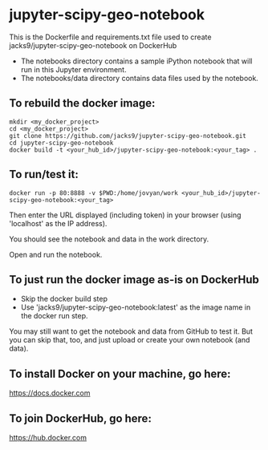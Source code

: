 # jupyter-scipy-geo-notebook

This is the Dockerfile and requirements.txt file used to create jacks9/jupyter-scipy-geo-notebook on DockerHub

* The notebooks directory contains a sample iPython notebook that will run in this Jupyter environment.  
* The notebooks/data directory contains data files used by the notebook.

To rebuild the docker image:
---

```
mkdir <my_docker_project>
cd <my_docker_project>
git clone https://github.com/jacks9/jupyter-scipy-geo-notebook.git
cd jupyter-scipy-geo-notebook
docker build -t <your_hub_id>/jupyter-scipy-geo-notebook:<your_tag> .
```

To run/test it:
---

```
docker run -p 80:8888 -v $PWD:/home/jovyan/work <your_hub_id>/jupyter-scipy-geo-notebook:<your_tag>
```

Then enter the URL displayed (including token) in your browser (using 'localhost' as the IP address).

You should see the notebook and data in the work directory.  

Open and run the notebook.

To just run the docker image as-is  on DockerHub
---
* Skip the docker build step 
* Use 'jacks9/jupyter-scipy-geo-notebook:latest' as the image name in the docker run step. 

You may still want to get the notebook and data from GitHub to test it. But you can skip that, too, and just upload or create your own notebook (and data).

To install Docker on your machine, go here:
---
https://docs.docker.com

To join DockerHub, go here:
---
https://hub.docker.com
